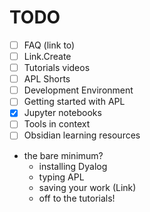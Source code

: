 # TODO
- [ ] FAQ (link to)
- [ ] Link.Create
- [ ] Tutorials videos
- [ ] APL Shorts
- [ ] Development Environment
- [ ] Getting started with APL
- [x] Jupyter notebooks
- [ ] Tools in context
- [ ] Obsidian learning resources

- the bare minimum?
	- installing Dyalog
	- typing APL
	- saving your work (Link)
	- off to the tutorials!

